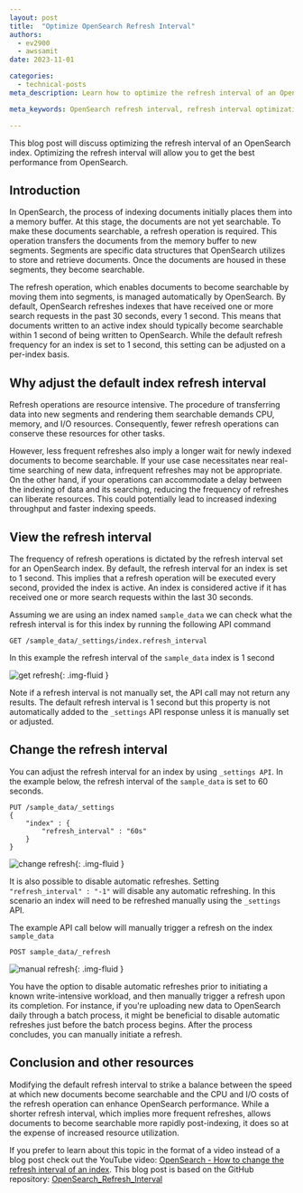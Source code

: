```yaml
---
layout: post
title:  "Optimize OpenSearch Refresh Interval"
authors:
  - ev2900
  - awssamit
date: 2023-11-01

categories:
  - technical-posts
meta_description: Learn how to optimize the refresh interval of an OpenSearch index and strike a balance between the speed at which indexed information is available for search with CPU and I/O costs

meta_keywords: OpenSearch refresh interval, refresh interval optimization, optimize OpenSearch index performance

---
```


This blog post will discuss optimizing the refresh interval of an OpenSearch index. Optimizing the refresh interval will allow you to get the best performance from OpenSearch.

## Introduction
In OpenSearch, the process of indexing documents initially places them into a memory buffer. At this stage, the documents are not yet searchable. To make these documents searchable, a refresh operation is required. This operation transfers the documents from the memory buffer to new segments. Segments are specific data structures that OpenSearch utilizes to store and retrieve documents. Once the documents are housed in these segments, they become searchable.

The refresh operation, which enables documents to become searchable by moving them into segments, is managed automatically by OpenSearch. By default, OpenSearch refreshes indexes that have received one or more search requests in the past 30 seconds, every 1 second. This means that documents written to an active index should typically become searchable within 1 second of being written to OpenSearch. While the default refresh frequency for an index is set to 1 second, this setting can be adjusted on a per-index basis.

## Why adjust the default index refresh interval
Refresh operations are resource intensive. The procedure of transferring data into new segments and rendering them searchable demands CPU, memory, and I/O resources. Consequently, fewer refresh operations can conserve these resources for other tasks.

However, less frequent refreshes also imply a longer wait for newly indexed documents to become searchable. If your use case necessitates near real-time searching of new data, infrequent refreshes may not be appropriate. On the other hand, if your operations can accommodate a delay between the indexing of data and its searching, reducing the frequency of refreshes can liberate resources. This could potentially lead to increased indexing throughput and faster indexing speeds.

## View the refresh interval
The frequency of refresh operations is dictated by the refresh interval set for an OpenSearch index. By default, the refresh interval for an index is set to 1 second. This implies that a refresh operation will be executed every second, provided the index is active. An index is considered active if it has received one or more search requests within the last 30 seconds.

Assuming we are using an index named ```sample_data``` we can check what the refresh interval is for this index by running the following API command

```GET /sample_data/_settings/index.refresh_interval``` 

In this example the refresh interval of the ```sample_data``` index is 1 second

<img src="/assets/media/blog-images/2023-10-28-optimize-refresh-interval/get_refresh_0.png" alt="get refresh"/>{: .img-fluid }

Note if a refresh interval is not manually set, the API call may not return any results. The default refresh interval is 1 second but this property is not automatically added to the ```_settings``` API response unless it is manually set or adjusted.

## Change the refresh interval
You can adjust the refresh interval for an index by using ```_settings API```. In the example below, the refresh interval of the ```sample_data``` is set to 60 seconds.

```
PUT /sample_data/_settings
{
    "index" : {
        "refresh_interval" : "60s"
    }
}
```

<img src="/assets/media/blog-images/2023-10-28-optimize-refresh-interval/change_refresh_1.png" alt="change refresh"/>{: .img-fluid }

It is also possible to disable automatic refreshes. Setting ```"refresh_interval" : "-1"``` will disable any automatic refreshing. In this scenario an index will need to be refreshed manually using the ```_settings``` API. 

The example API call below will manually trigger a refresh on the index ```sample_data```

```POST sample_data/_refresh```

<img src="/assets/media/blog-images/2023-10-28-optimize-refresh-interval/manual_refresh_2.png" alt="manual refresh"/>{: .img-fluid }

You have the option to disable automatic refreshes prior to initiating a known write-intensive workload, and then manually trigger a refresh upon its completion. For instance, if you're uploading new data to OpenSearch daily through a batch process, it might be beneficial to disable automatic refreshes just before the batch process begins. After the process concludes, you can manually initiate a refresh.

## Conclusion and other resources
Modifying the default refresh interval to strike a balance between the speed at which new documents become searchable and the CPU and I/O costs of the refresh operation can enhance OpenSearch performance. While a shorter refresh interval, which implies more frequent refreshes, allows documents to become searchable more rapidly post-indexing, it does so at the expense of increased resource utilization.

If you prefer to learn about this topic in the format of a video instead of a blog post check out the YouTube video: [OpenSearch - How to change the refresh interval of an index](https://www.youtube.com/watch?v=8uyemEfgcY8). This blog post is based on the GitHub repository: [OpenSearch_Refresh_Interval](https://github.com/ev2900/OpenSearch_Refresh_Interval)
